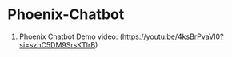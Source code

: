 # Phoenix-Chatbot
1. Phoenix Chatbot Demo video: (https://youtu.be/4ksBrPvaVI0?si=szhC5DM9SrsKTlrB)
